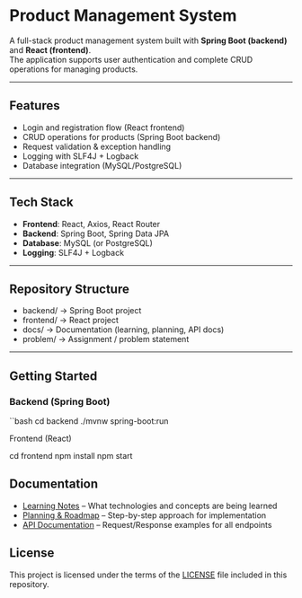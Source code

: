 
# Product Management System

A full-stack product management system built with **Spring Boot (backend)** and **React (frontend)**.  
The application supports user authentication and complete CRUD operations for managing products.  

---

## Features
- Login and registration flow (React frontend)
- CRUD operations for products (Spring Boot backend)
- Request validation & exception handling
- Logging with SLF4J + Logback
- Database integration (MySQL/PostgreSQL)

---

## Tech Stack
- **Frontend**: React, Axios, React Router
- **Backend**: Spring Boot, Spring Data JPA
- **Database**: MySQL (or PostgreSQL)
- **Logging**: SLF4J + Logback

---

## Repository Structure
- backend/ → Spring Boot project
- frontend/ → React project
- docs/ → Documentation (learning, planning, API docs)
- problem/ → Assignment / problem statement



---

## Getting Started

### Backend (Spring Boot)
``bash
cd backend
./mvnw spring-boot:run


Frontend (React)

cd frontend
npm install
npm start


## Documentation
- [Learning Notes](docs/LEARNING.md) – What technologies and concepts are being learned
- [Planning & Roadmap](docs/PLANNING.md) – Step-by-step approach for implementation
- [API Documentation](docs/API_DOCS.md) – Request/Response examples for all endpoints

## License
This project is licensed under the terms of the [LICENSE](LICENSE) file included in this repository.














